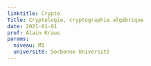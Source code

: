 ```yaml
---
linktitle: Crypto
Title: Cryptologie, cryptographie algébrique
date: 2021-01-01
prof: Alain Kraus
params:
  niveau: M1
  université: Sorbonne Université
---
```

